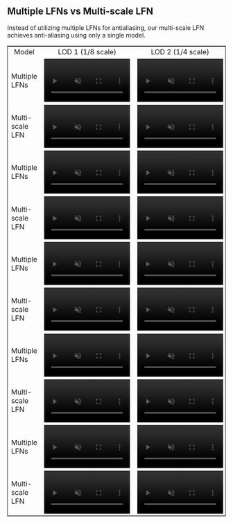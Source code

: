 <style>
@media screen and (min-width: 64em) {
.main-content {
    max-width: 70rem;
}
}
.page-header{
background-color: #086375;
background-image: linear-gradient(120deg, #156064, #086375);
}
.erp_image {
    width: 12.4rem;
    object-fit: fill;
}
.main-content table th, .main-content table td {
    padding: 0;
}
.table_header td {
  text-align: center;
}
.comparison_table {
  border: 1px solid;
}
</style>

<div class='container'>
    <h2 id="Examples" style="padding-top: 80px; margin-top: -80px">Multiple LFNs vs Multi-scale LFN</h2>
    <p>
        Instead of utilizing multiple LFNs for antialiasing, our multi-scale LFN achieves anti-aliasing using only a single model.
    </p>
    <table class="comparison_table" cellspacing="3">
        <tr class="table_header">
        <td>
            Model
        </td>
        <td>
            LOD 1 (1/8 scale)
        </td>
        <td>
            LOD 2 (1/4 scale)
        </td>
        <td>
            LOD 3 (1/2 scale)
        </td>
        <td>
            LOD 4 (1/1 scale)
        </td>
        </tr>
        <tr>
        <td>Multiple LFNs</td>
        <td><video muted autoplay loop class="erp_image">
            <source src="resources/videos/dataset1/multiple_r8.mp4" type="video/mp4">
        </video></td>
        <td><video muted autoplay loop class="erp_image">
            <source src="resources/videos/dataset1/multiple_r4.mp4" type="video/mp4">
        </video></td>
        <td><video muted autoplay loop class="erp_image">
            <source src="resources/videos/dataset1/multiple_r2.mp4" type="video/mp4">
        </video></td>
        <td><video muted autoplay loop class="erp_image">
            <source src="resources/videos/dataset1/fullscale_r1.mp4" type="video/mp4">
        </video></td>
        </tr>
        <tr>
        <td>Multi-scale LFN</td>
        <td><video muted autoplay loop class="erp_image">
            <source src="resources/videos/dataset1/multiscale_r8.mp4" type="video/mp4">
        </video></td>
        <td><video muted autoplay loop class="erp_image">
            <source src="resources/videos/dataset1/multiscale_r4.mp4" type="video/mp4">
        </video></td>
        <td><video muted autoplay loop class="erp_image">
            <source src="resources/videos/dataset1/multiscale_r2.mp4" type="video/mp4">
        </video></td>
        <td><video muted autoplay loop class="erp_image">
            <source src="resources/videos/dataset1/multiscale_r1.mp4" type="video/mp4">
        </video></td>
        </tr>
        <tr>
        <td>Multiple LFNs</td>
        <td><video muted autoplay loop class="erp_image">
            <source src="resources/videos/dataset2/multiple_r8.mp4" type="video/mp4">
        </video></td>
        <td><video muted autoplay loop class="erp_image">
            <source src="resources/videos/dataset2/multiple_r4.mp4" type="video/mp4">
        </video></td>
        <td><video muted autoplay loop class="erp_image">
            <source src="resources/videos/dataset2/multiple_r2.mp4" type="video/mp4">
        </video></td>
        <td><video muted autoplay loop class="erp_image">
            <source src="resources/videos/dataset2/fullscale_r1.mp4" type="video/mp4">
        </video></td>
        </tr>
        <tr>
        <td>Multi-scale LFN</td>
        <td><video muted autoplay loop class="erp_image">
            <source src="resources/videos/dataset2/multiscale_r8.mp4" type="video/mp4">
        </video></td>
        <td><video muted autoplay loop class="erp_image">
            <source src="resources/videos/dataset2/multiscale_r4.mp4" type="video/mp4">
        </video></td>
        <td><video muted autoplay loop class="erp_image">
            <source src="resources/videos/dataset2/multiscale_r2.mp4" type="video/mp4">
        </video></td>
        <td><video muted autoplay loop class="erp_image">
            <source src="resources/videos/dataset2/multiscale_r1.mp4" type="video/mp4">
        </video></td>
        </tr>
        <tr>
        <td>Multiple LFNs</td>
        <td><video muted autoplay loop class="erp_image">
            <source src="resources/videos/dataset3/multiple_r8.mp4" type="video/mp4">
        </video></td>
        <td><video muted autoplay loop class="erp_image">
            <source src="resources/videos/dataset3/multiple_r4.mp4" type="video/mp4">
        </video></td>
        <td><video muted autoplay loop class="erp_image">
            <source src="resources/videos/dataset3/multiple_r2.mp4" type="video/mp4">
        </video></td>
        <td><video muted autoplay loop class="erp_image">
            <source src="resources/videos/dataset3/fullscale_r1.mp4" type="video/mp4">
        </video></td>
        </tr>
        <tr>
        <td>Multi-scale LFN</td>
        <td><video muted autoplay loop class="erp_image">
            <source src="resources/videos/dataset3/multiscale_r8.mp4" type="video/mp4">
        </video></td>
        <td><video muted autoplay loop class="erp_image">
            <source src="resources/videos/dataset3/multiscale_r4.mp4" type="video/mp4">
        </video></td>
        <td><video muted autoplay loop class="erp_image">
            <source src="resources/videos/dataset3/multiscale_r2.mp4" type="video/mp4">
        </video></td>
        <td><video muted autoplay loop class="erp_image">
            <source src="resources/videos/dataset3/multiscale_r1.mp4" type="video/mp4">
        </video></td>
        </tr>
        <tr>
        <td>Multiple LFNs</td>
        <td><video muted autoplay loop class="erp_image">
            <source src="resources/videos/dataset4/multiple_r8.mp4" type="video/mp4">
        </video></td>
        <td><video muted autoplay loop class="erp_image">
            <source src="resources/videos/dataset4/multiple_r4.mp4" type="video/mp4">
        </video></td>
        <td><video muted autoplay loop class="erp_image">
            <source src="resources/videos/dataset4/multiple_r2.mp4" type="video/mp4">
        </video></td>
        <td><video muted autoplay loop class="erp_image">
            <source src="resources/videos/dataset4/fullscale_r1.mp4" type="video/mp4">
        </video></td>
        </tr>
        <tr>
        <td>Multi-scale LFN</td>
        <td><video muted autoplay loop class="erp_image">
            <source src="resources/videos/dataset4/multiscale_r8.mp4" type="video/mp4">
        </video></td>
        <td><video muted autoplay loop class="erp_image">
            <source src="resources/videos/dataset4/multiscale_r4.mp4" type="video/mp4">
        </video></td>
        <td><video muted autoplay loop class="erp_image">
            <source src="resources/videos/dataset4/multiscale_r2.mp4" type="video/mp4">
        </video></td>
        <td><video muted autoplay loop class="erp_image">
            <source src="resources/videos/dataset4/multiscale_r1.mp4" type="video/mp4">
        </video></td>
        </tr>
        <tr>
        <td>Multiple LFNs</td>
        <td><video muted autoplay loop class="erp_image">
            <source src="resources/videos/dataset5/multiple_r8.mp4" type="video/mp4">
        </video></td>
        <td><video muted autoplay loop class="erp_image">
            <source src="resources/videos/dataset5/multiple_r4.mp4" type="video/mp4">
        </video></td>
        <td><video muted autoplay loop class="erp_image">
            <source src="resources/videos/dataset5/multiple_r2.mp4" type="video/mp4">
        </video></td>
        <td><video muted autoplay loop class="erp_image">
            <source src="resources/videos/dataset5/fullscale_r1.mp4" type="video/mp4">
        </video></td>
        </tr>
        <tr>
        <td>Multi-scale LFN</td>
        <td><video muted autoplay loop class="erp_image">
            <source src="resources/videos/dataset5/multiscale_r8.mp4" type="video/mp4">
        </video></td>
        <td><video muted autoplay loop class="erp_image">
            <source src="resources/videos/dataset5/multiscale_r4.mp4" type="video/mp4">
        </video></td>
        <td><video muted autoplay loop class="erp_image">
            <source src="resources/videos/dataset5/multiscale_r2.mp4" type="video/mp4">
        </video></td>
        <td><video muted autoplay loop class="erp_image">
            <source src="resources/videos/dataset5/multiscale_r1.mp4" type="video/mp4">
        </video></td>
        </tr>
    </table>
</div>
